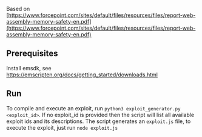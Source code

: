 

Based on [https://www.forcepoint.com/sites/default/files/resources/files/report-web-assembly-memory-safety-en.pdf](https://www.forcepoint.com/sites/default/files/resources/files/report-web-assembly-memory-safety-en.pdf)

Prerequisites
-------------

Install emsdk, see <https://emscripten.org/docs/getting_started/downloads.html>

Run
---

To compile and execute an  exploit, run ```python3 exploit_generator.py <exploit_id>```. If no exploit_id is provided then the script will list all available exploit ids and its descriptions. The script generates an ```exploit.js``` file, to execute the exploit, just run ```node exploit.js```
